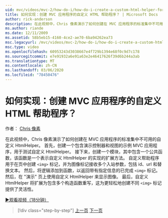 ```yaml
---
uid: mvc/videos/mvc-2/how-do-i/how-do-i-create-a-custom-html-helper-for-an-mvc-application
title: 如何实现：创建 MVC 应用程序的自定义 HTML 帮助程序？ | Microsoft Docs
author: rick-anderson
description: 在此视频中，Chris 像素演示了如何创建在 MVC 应用程序的标准集中不可用的自定义 HtmlHelper。 首先，是一个示例 MVC 应用程序 。
ms.author: riande
ms.date: 12/11/2009
ms.assetid: 58b5eb15-4160-4ce2-ae70-6ba94262ea73
msc.legacyurl: /mvc/videos/mvc-2/how-do-i/how-do-i-create-a-custom-html-helper-for-an-mvc-application
msc.type: video
ms.openlocfilehash: 60953243d3038667e4f729b1394e68f0c9d7c178
ms.sourcegitcommit: e7e91932a6e91a63e2e46417626f39d6b244a3ab
ms.translationtype: MT
ms.contentlocale: zh-CN
ms.lasthandoff: 03/06/2020
ms.locfileid: "78450476"
---
```

# <a name="how-do-i-create-a-custom-html-helper-for-an-mvc-application"></a>如何实现：创建 MVC 应用程序的自定义 HTML 帮助程序？

作者： [Chris 像素](https://twitter.com/chrispels)

在此视频中，Chris 像素演示了如何创建在 MVC 应用程序的标准集中不可用的自定义 HtmlHelper。 首先，创建一个包含演示控制器和视图的示例 MVC 应用程序，用于测试自定义 HtmlHelper。 接下来，创建一个模块，其中包含一个公共函数，该函数是一个表示自定义 HtmlHelper 的实现的扩展方法。 自定义帮助程序用于在页中创建 `<img>` 标记，并为图像标记接收多个入站参数，包括 id、url 和替换文本。 然后，将逻辑添加到函数，以返回带有指定信息的已完成 `<img>` 标记。 然后，在 "演示" 页上使用自定义 HtmlHelper 来显示图像。 最后，自定义 HtmlHelper 将扩展为包含多个构造函数重写，这为更轻松地创建不同 `<img>` 标记提供了灵活性。

[&#9654;观看视频（18分钟）](https://channel9.msdn.com/Blogs/ASP-NET-Site-Videos/how-do-i-create-a-custom-html-helper-for-an-mvc-application)

> [!div class="step-by-step"]
> [上一页](how-do-i-implement-view-models-to-manage-data-for-aspnet-mvc-views.md)
> [下一页](how-do-i-work-with-model-binders-in-an-mvc-application.md)
